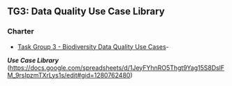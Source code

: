 ## TG3: Data Quality Use Case Library

### Charter 
-    [Task Group 3 - Biodiversity Data Quality Use Cases](https://www.tdwg.org/community/bdq/tg-3/)-

**_Use Case Library_** (https://docs.google.com/spreadsheets/d/1JeyFYhnRO5Thgt9Yag15S8DslFM_9rsIpzmTXrLys1s/edit#gid=1280762480)

